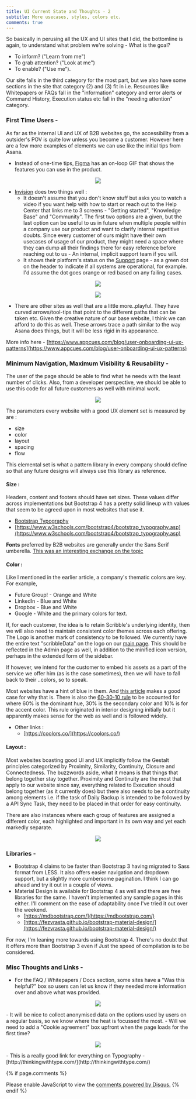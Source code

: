 ```yaml
---
title: UI Current State and Thoughts - 2
subtitle: More usecases, styles, colors etc.
comments: true
---
```


So basically in perusing all the UX and UI sites that I did, the bottomline is again, to understand what problem we're solving - What is the goal?
- To inform? ("Learn from me")
- To grab attention? ("Look at me")
- To enable? ("Use me").

Our site falls in the third category for the most part, but we also have some sections in the site that category (2) and (3) fit in i.e. Resources like Whitepapers or FAQs fall in the "information" category and error alerts or Command History, Execution status etc fall in the "needing attention" category.


### First Time Users -


As far as the internal UI and UX of B2B websites go, the accessibility from a outsider's POV is quite low unless you become a customer. However here are a few more examples of elements we can use like the initial tips from Asana.

- Instead of one-time tips,  [Figma](https://www.figma.com/) has an on-loop GIF that shows the features you can use in the product.

<p align="center">
<img src="../../img/scribble/scribble_01.gif"></p>

- [Invision](https://www.invisionapp.com/) does two things well :
	- It doesn't assume that you don't know stuff but asks you to watch a video if you want help with how to start or reach out to the Help Center that links me to 3 screens - "Getting started", "Knowledge Base" and "Community". The first two options are a given, but the last option can be useful to us in future when multiple people within a company use our product and want to clarify internal repetitive doubts. Since every customer of ours might have their own usecases of usage of our product, they might need a space where they can dump all their findings there for easy reference before reaching out to us - An internal, implicit support team if you will. 
	- It shows their platform's status on the [Support](https://support.invisionapp.com/hc/en-us) page - as a green dot on the header to indicate if all systems are operational, for example. I'd assume the dot goes orange or red based on any failing cases.

<p align="center">
<img src="../../img/scribble/26.png"></p>

<p align="center">
<img src="../../img/scribble/25.png"></p>



- There are other sites as well that are a little more..playful. They have curved arrows/tool-tips that point to the different paths that can be taken etc. Given the creative nature of our base website, I think we can afford to do this as well. These arrows trace a path similar to the way Asana does things, but it will be less rigid in its appearance. 

More info here - [https://www.appcues.com/blog/user-onboarding-ui-ux-patterns](https://www.appcues.com/blog/user-onboarding-ui-ux-patterns)


### Minimum Navigation, Maximum Visibility & Reusability - 

The user of the page should be able to find what he needs with the least number of clicks.
Also, from a developer perspective, we should be able to use this code for all future customers as well with minimal work.

<p align="center">
<img src="../../img/scribble/23.png"></p>


The parameters every website with a good UX element set is measured by are : 
- size
- color
- layout
- spacing
- flow

This elemental set is what a pattern library in every company should define so that any future designs will always use this library as reference.

#### Size : 
Headers, content and footers should have set sizes. These values differ across implementations but Bootstrap 4 has a pretty solid lineup with values that seem to be agreed upon in most websites that use it. 

- [Bootstrap Typography](https://getbootstrap.com/docs/4.1/content/typography/)
- [https://www.w3schools.com/bootstrap4/bootstrap_typography.asp](https://www.w3schools.com/bootstrap4/bootstrap_typography.asp)

<b>Fonts</b> preferred by B2B websites are generally under the Sans Serif umberella. [This was an interesting exchange on the topic](https://www.marsdenmarketing.com/blog/bid/182246/The-Impact-of-Fonts-on-B2B-Website-Design-and-Branding)

#### Color : 

Like I mentioned in the earlier article, a company's thematic colors are key. For example,

- Future Group! - Orange and White
- LinkedIn - Blue and White 
- Dropbox - Blue and White
- Google - White and the primary colors for text.

If, for each customer, the idea is to retain Scribble's underlying identity, then we will also need to maintain consistent color themes across each offering. The Logo is another mark of consistency to be followed. We currently have the entire text "scribbleData" on the logo on our [main page](https://www.scribbledata.io/). This should be reflected in the Admin page as well, in addition to the minified icon version, perhaps in the extended form of the sidebar.

If however, we intend for the customer to embed his assets as a part of the service we offer him (as is the case sometimes), then we will have to fall back to their ..colors, so to speak. 

Most websites have a hint of blue in them. And [this article](https://uxplanet.org/the-most-important-color-in-ui-design-d4f23aefffdf) makes a good case for why that is. There is also the [60-30-10 rule](https://blog.prototypr.io/how-to-use-colors-in-ui-design-16406ec06753) to be accounted for where 60% is the dominant hue, 30% is the secondary color and 10% is for the accent color. This rule originated in interior designing initially but it apparently makes sense for the web as well and is followed widely. 

- Other links : 
	- [https://coolors.co/](https://coolors.co/)

#### Layout : 

Most websites boasting good UI and UX implicitly follow the Gestalt principles categorized by Proximity, Similarity, Continuity, Closure and Connectedness. The buzzwords aside, what it means is that things that belong together stay together. 
Proximity and Continuity are the most that apply to our website since say, everything related to Execution should belong together (as it currently does) but there also needs to be a continuity among elements i.e. if the task of Daily Backup is intended to be followed by a API Sync Task, they need to be placed in that order for easy continuity.

There are also instances where each group of features are assigned a different color, each highlighted and important in its own way and yet each markedly separate. 

<p align="center">
<img src="../../img/scribble/22.png"></p>

### Libraries -

- Bootstrap 4 claims to be faster than Bootstrap 3 having migrated to Sass format from LESS. 
It also offers easier navigation and dropdown support, but a slightly more cumbersome pagination. I think I can go ahead and try it out in a couple of views. 
- Material Design is available for Bootstrap 4 as well and there are free libraries for the same. I haven't implemented any sample pages in this either. I'll comment on the ease of adaptability once I've tried it out over the weekend.
	- [https://mdbootstrap.com/](https://mdbootstrap.com/)
	- [https://fezvrasta.github.io/bootstrap-material-design/](https://fezvrasta.github.io/bootstrap-material-design/)

For now, I'm leaning more towards using Bootstrap 4. There's no doubt that it offers more than Bootstrap 3 even if Just the speed of compilation is to be considered.

### Misc Thoughts and Links -

- For the FAQ / Whitepapers / Docs section, some sites have a "Was this helpful?" box so users can let us know if they needed more information over and above what was provided.
<p align="center">
<img src="../../img/scribble/24.png"></p>
- It will be nice to collect anonymised data on the options used by users on a regular basis, so we know where the heat is focussed the most.
- Will we need to add a "Cookie agreement" box upfront when the page loads for the first time?
<p align="center">
<img src="../../img/scribble/16.png"></p>
- This is a really good link for everything on Typography - [http://thinkingwithtype.com/](http://thinkingwithtype.com/)

{% if page.comments %}
<div id="disqus_thread"></div>
<script>

/**
*  RECOMMENDED CONFIGURATION VARIABLES: EDIT AND UNCOMMENT THE SECTION BELOW TO INSERT DYNAMIC VALUES FROM YOUR PLATFORM OR CMS.
*  LEARN WHY DEFINING THESE VARIABLES IS IMPORTANT: https://disqus.com/admin/universalcode/#configuration-variables*/
/*
var disqus_config = function () {
this.page.url = abhiramr.github.io/scribble/01_UI_Observations_2;  // Replace PAGE_URL with your page's canonical URL variable
this.page.identifier = scribble/01_UI_Observations_2; // Replace PAGE_IDENTIFIER with your page's unique identifier variable
};
*/
(function() { // DON'T EDIT BELOW THIS LINE
var d = document, s = d.createElement('script');
s.src = 'https://abhiramr.disqus.com/embed.js';
s.setAttribute('data-timestamp', +new Date());
(d.head || d.body).appendChild(s);
})();
</script>
<noscript>Please enable JavaScript to view the <a href="https://disqus.com/?ref_noscript">comments powered by Disqus.</a></noscript>
{% endif %}